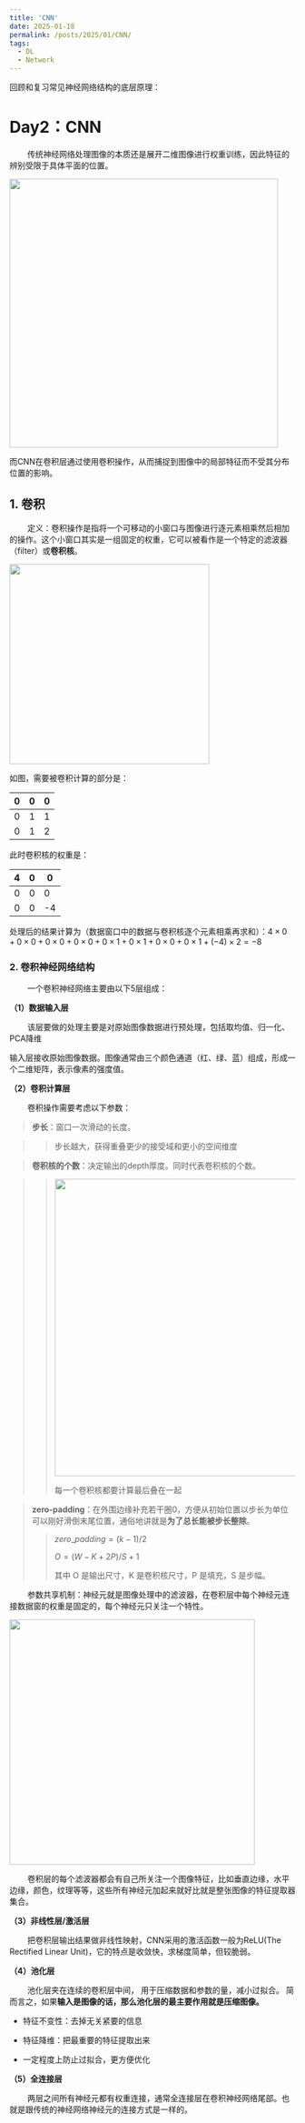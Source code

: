 ```yaml
---
title: 'CNN'
date: 2025-01-18
permalink: /posts/2025/01/CNN/
tags:
  - DL
  - Network
---
```


回顾和复习常见神经网络结构的底层原理：

Day2：CNN
======

        传统神经网络处理图像的本质还是展开二维图像进行权重训练，因此特征的辨别受限于具体平面的位置。

<img title="" src="https://pic3.zhimg.com/v2-35fd5c7a2b0a911a85e52559f3cd3826_1440w.jpg" alt="" width="473" data-align="center">

而CNN在卷积层通过使用卷积操作，从而捕捉到图像中的局部特征而不受其分布位置的影响。

## 1. 卷积

        定义：卷积操作是指将一个可移动的小窗口与图像进行逐元素相乘然后相加的操作。这个小窗口其实是一组固定的权重，它可以被看作是一个特定的滤波器（filter）或**卷积核**。

<img title="" src="https://i-blog.csdnimg.cn/blog_migrate/7b8af7c9507e7652df6ff7e3c14f8a1f.png" alt="" width="352" data-align="center">

如图，需要被卷积计算的部分是：

| 0   | 0   | 0   |
| --- | --- | --- |
| 0   | 1   | 1   |
| 0   | 1   | 2   |

此时卷积核的权重是：

| 4   | 0   | 0   |
| --- | --- | --- |
| 0   | 0   | 0   |
| 0   | 0   | -4  |

处理后的结果计算为（数据窗口中的数据与卷积核逐个元素相乘再求和）：$4 \times 0 + 0 \times 0 + 0 \times 0 + 0 \times 0 + 0 \times 1 + 0  \times 1 + 0  \times 0 + 0  \times 1 + (-4) \times 2 = -8$

### 2. 卷积神经网络结构

        一个卷积神经网络主要由以下5层组成：

**（1）数据输入层**

        该层要做的处理主要是对原始图像数据进行预处理，包括取均值、归一化、PCA降维

输入层接收原始图像数据。图像通常由三个颜色通道（红、绿、蓝）组成，形成一个二维矩阵，表示像素的强度值。

**（2）卷积计算层**

        卷积操作需要考虑以下参数：

> **步长**：窗口一次滑动的长度。

> > 步长越大，获得重叠更少的接受域和更小的空间维度

> **卷积核的个数**：决定输出的depth厚度。同时代表卷积核的个数。

> > <img title="" src="https://pic3.zhimg.com/v2-821048bfaee14d8c03cc5044e04fe336_1440w.jpg" alt="" width="523" data-align="inline">
> > 
> > 每一个卷积核都要计算最后叠在一起

> **zero-padding**：在外围边缘补充若干圈0，方便从初始位置以步长为单位可以刚好滑倒末尾位置，通俗地讲就是**为了总长能被步长整除**。
> 
> > $zero\_padding = (k-1) / 2$
> > 
> > $O = (W - K + 2P) / S + 1$
> > 
> > 其中 O 是输出尺寸，K 是卷积核尺寸，P 是填充，S 是步幅。

        参数共享机制：神经元就是图像处理中的滤波器，在卷积层中每个神经元连接数据窗的权重是固定的，每个神经元只关注一个特性。

<img title="" src="https://i-blog.csdnimg.cn/blog_migrate/34501738b7bedc58964269aef8305ee3.png" alt="" data-align="center" width="432">

        卷积层的每个滤波器都会有自己所关注一个图像特征，比如垂直边缘，水平边缘，颜色，纹理等等，这些所有神经元加起来就好比就是整张图像的特征提取器集合。

**（3）非线性层/激活层**

        把卷积层输出结果做非线性映射，CNN采用的激活函数一般为ReLU(The Rectified Linear Unit)，它的特点是收敛快，求梯度简单，但较脆弱。

**（4）池化层**

        池化层夹在连续的卷积层中间， 用于压缩数据和参数的量，减小过拟合。 简而言之，如果**输入是图像的话，那么池化层的最主要作用就是压缩图像。**

* 特征不变性：去掉无关紧要的信息

* 特征降维：把最重要的特征提取出来

* 一定程度上防止过拟合，更方便优化

**（5）全连接层**

        两层之间所有神经元都有权重连接，通常全连接层在卷积神经网络尾部。也就是跟传统的神经网络神经元的连接方式是一样的。

<img src="https://i-blog.csdnimg.cn/blog_migrate/3c266da23107494b04b09683b8427f0e.png" title="" alt="" data-align="center">


